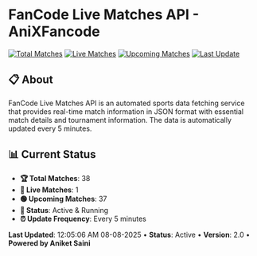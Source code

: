 # FanCode Live Matches API - AniXFancode

[![Total Matches](https://img.shields.io/badge/Total%20Matches-38-blue)](https://github.com/AniketSainiOp/AniXFancode)
[![Live Matches](https://img.shields.io/badge/Live%20Matches-1-red)](https://github.com/AniketSainiOp/AniXFancode)
[![Upcoming Matches](https://img.shields.io/badge/Upcoming%20Matches-37-green)](https://github.com/AniketSainiOp/AniXFancode)
[![Last Update](https://img.shields.io/badge/Last%20Update-12%3A05%3A06%20AM%2008-08-2025-orange)](https://github.com/AniketSainiOp/AniXFancode)

## 📋 About

FanCode Live Matches API is an automated sports data fetching service that provides real-time match information in JSON format with essential match details and tournament information. The data is automatically updated every 5 minutes.

## 📊 Current Status

- **🏆 Total Matches**: 38
- **🔴 Live Matches**: 1
- **🟢 Upcoming Matches**: 37
- **📡 Status**: Active & Running
- **⏰ Update Frequency**: Every 5 minutes

**Last Updated**: 12:05:06 AM 08-08-2025 • **Status**: Active • **Version**: 2.0 • **Powered by Aniket Saini**
